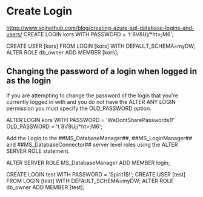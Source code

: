 # Create Login

<https://www.sqlnethub.com/blog/creating-azure-sql-database-logins-and-users/>
CREATE LOGIN kors
WITH PASSWORD = 't`8V8Uj\/*ht>;M6';

CREATE USER [kors]
FROM LOGIN [kors]
WITH DEFAULT_SCHEMA=myDW;
ALTER ROLE db_owner ADD MEMBER [kors];

## Changing the password of a login when logged in as the login

If you are attempting to change the password of the login that you're currently logged in with and you do not have the ALTER ANY LOGIN permission you must specify the OLD_PASSWORD option.

ALTER LOGIN kors WITH PASSWORD = 'WeDontSharePasswords1!' OLD_PASSWORD = 't`8V8Uj\/*ht>;M6';

Add the Login to the ##MS_DatabaseManager##, ##MS_LoginManager## and ##MS_DatabaseConnector## server level roles using the ALTER SERVER ROLE statement.

ALTER SERVER ROLE  MS_DatabaseManager  ADD MEMBER login;  

CREATE LOGIN test
WITH PASSWORD = 'Spirit1$!';
CREATE USER [test]
FROM LOGIN [test]
WITH DEFAULT_SCHEMA=myDW;
ALTER ROLE db_owner ADD MEMBER [test];
